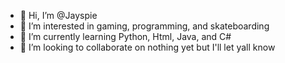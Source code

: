 - 👋 Hi, I’m @Jayspie
- 👀 I’m interested in gaming, programming, and skateboarding
- 🌱 I’m currently learning Python, Html, Java, and C#
- 💞️ I’m looking to collaborate on nothing yet but I'll let yall know

<!---
Jayspie/Jayspie is a ✨ special ✨ repository because its `README.md` (this file) appears on your GitHub profile.
You can click the Preview link to take a look at your changes.
--->
